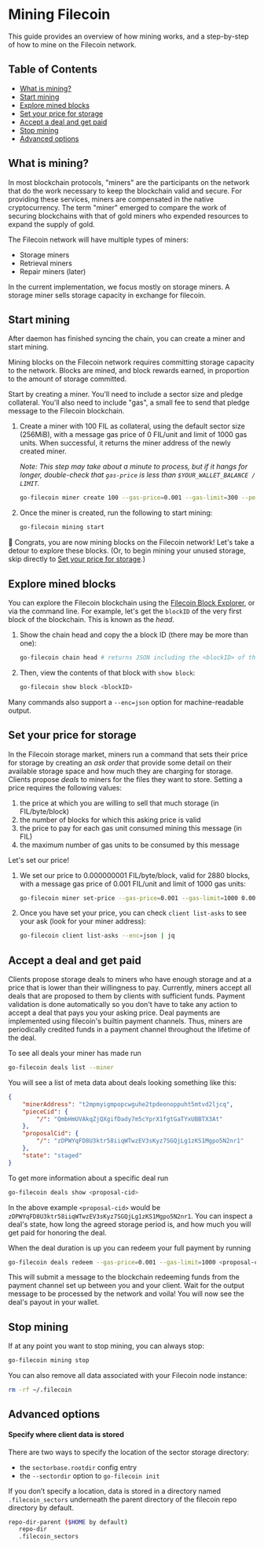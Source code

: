 # Mining Filecoin

This guide provides an overview of how mining works, and a step-by-step of how to mine on the Filecoin network.

## Table of Contents

* [What is mining?](#what-is-mining)
* [Start mining](#start-mining)
* [Explore mined blocks](#explore-mined-blocks)
* [Set your price for storage](#set-your-price-for-storage)
* [Accept a deal and get paid](#accept-a-deal-and-get-paid)
* [Stop mining](#stop-mining)
* [Advanced options](#advanced-options)

## <div id="what-is-mining" />What is mining?

In most blockchain protocols, "miners" are the participants on the network that do the work necessary to keep the blockchain valid and secure. For providing these services, miners are compensated in the native cryptocurrency. The term "miner" emerged to compare the work of securing blockchains with that of gold miners who expended resources to expand the supply of gold.
<!--
One key difference between Proof-of-Work systems (such as Bitcoin) and Filecoin is that Filecoin is designed to generate a native token as. More specifically, in the case of Filecoin, miners secure the network by computing proofs of storage and the overall purpose of the network is for miners to provide storage to other users. Contrast this to Bitcoin, in which miners secure the network by computing wasteful proofs of work, while the overall purposes of the network are transactions and store-of-value.-->

The Filecoin network will have multiple types of miners:
* Storage miners
* Retrieval miners
* Repair miners (later)

In the current implementation, we focus mostly on storage miners. A storage miner sells storage capacity in exchange for filecoin.

## Start mining

After daemon has finished syncing the chain, you can create a miner and start mining.

Mining blocks on the Filecoin network requires committing storage capacity to the network. Blocks are mined, and block rewards earned, in proportion to the amount of storage committed.

Start by creating a miner. You'll need to include a sector size and pledge collateral. You'll also need to include "gas", a small fee to send that pledge message to the Filecoin blockchain.

1. Create a miner with 100 FIL as collateral, using the default sector size (256MiB), with a message gas price of 0 FIL/unit and limit of 1000 gas units. When successful, it returns the miner address of the newly created miner.

    *Note: This step may take about a minute to process, but if it hangs for longer, double-check that `gas-price` is less than `$YOUR_WALLET_BALANCE / LIMIT`.*

    ```sh
    go-filecoin miner create 100 --gas-price=0.001 --gas-limit=300 --peerid `go-filecoin id | jq -r '.ID'`   # this may take a minute
    ```

1. Once the miner is created, run the following to start mining:

    ```sh
    go-filecoin mining start
    ```

:star2: Congrats, you are now mining blocks on the Filecoin network! Let's take a detour to explore these blocks. (Or, to begin mining your unused storage, skip directly to [Set your price for storage](#set-your-price-for-storage).)

## Explore mined blocks

You can explore the Filecoin blockchain using the [Filecoin Block Explorer](http://user.kittyhawk.wtf:8000/), or via the command line.  For example, let's get the `blockID` of the very first block of the blockchain. This is known as the _head_.

1. Show the chain head and copy the a block ID (there may be more than one):
    ```sh    
    go-filecoin chain head # returns JSON including the <blockID> of the chain head
    ```
1. Then, view the contents of that block with `show block`: 
    ```sh    
    go-filecoin show block <blockID>
    ```

Many commands also support a `--enc=json` option for machine-readable output.

## Set your price for storage

In the Filecoin storage market, miners run a command that sets their price for storage by creating an *ask order* that provide some detail on their available storage space and how much they are charging for storage. Clients propose *deals* to miners for the files they want to store. Setting a price requires the following values:
1. the price at which you are willing to sell that much storage (in FIL/byte/block)
1. the number of blocks for which this asking price is valid
1. the price to pay for each gas unit consumed mining this message (in FIL)
1. the maximum number of gas units to be consumed by this message

Let's set our price!
   
1. We set our price to 0.000000001 FIL/byte/block, valid for 2880 blocks, with a message gas price of 0.001 FIL/unit and limit of 1000 gas units:
    ```sh
    go-filecoin miner set-price --gas-price=0.001 --gas-limit=1000 0.000000001 2880
    ```
1. Once you have set your price, you can check `client list-asks` to see your ask (look for your miner address):
    ```sh
    go-filecoin client list-asks --enc=json | jq 
    ```

## Accept a deal and get paid

Clients propose storage deals to miners who have enough storage and at a price that is lower than their willingness to pay.  Currently, miners accept all deals that are proposed to them by clients with sufficient funds. Payment validation is done automatically so you don't have to take any action to accept a deal that pays you your asking price.  Deal payments are implemented using filecoin's builtin payment channels. Thus, miners are periodically credited funds in a payment channel throughout the lifetime of the deal.

To see all deals your miner has made run 
```sh
go-filecoin deals list --miner
```
 You will see a list of meta data about deals looking something like this:
```json
{
	"minerAddress": "t2mpmyigmpopcwguhe2tpdeonoppuht5mtvd2ljcq",
	"pieceCid": {
		"/": "QmbHmUVAkqZjQXgifDady7m5cYprX1fgtGaTYxUBBTX3At"
	},
	"proposalCid": {
		"/": "zDPWYqFD8U3ktr58iiqWTwzEV3sKyz7SGQjLg1zKS1Mgpo5N2nr1"
	},
	"state": "staged"
}
```

To get more information about a specific deal run 
```sh
go-filecoin deals show <proposal-cid>
```  
In the above example `<proposal-cid>` would be `zDPWYqFD8U3ktr58iiqWTwzEV3sKyz7SGQjLg1zKS1Mgpo5N2nr1`.  You can inspect a deal's state, how long the agreed storage period is, and how much you will get paid for honoring the deal.

When the deal duration is up you can redeem your full payment by running 
```sh
go-filecoin deals redeem --gas-price=0.001 --gas-limit=1000 <proposal-cid>
``` 
This will submit a message to the blockchain redeeming funds from the payment channel set up between you and your client.  Wait for the output message to be processed by the network and voila! You will now see the deal's payout in your wallet.

## Stop mining

If at any point you want to stop mining, you can always stop:
```sh
go-filecoin mining stop
```

You can also remove all data associated with your Filecoin node instance:
```sh
rm -rf ~/.filecoin
```

## Advanced options

#### Specify where client data is stored
There are two ways to specify the location of the sector storage directory:
* the `sectorbase.rootdir` config entry
* the `--sectordir` option to `go-filecoin init`

If you don’t specify a location, data is stored in a directory named `.filecoin_sectors` underneath the parent directory of the filecoin repo directory by default.
```sh
repo-dir-parent ($HOME by default)
   repo-dir
   .filecoin_sectors
```